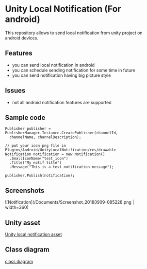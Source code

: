 # Unity Local Notification (For android)
This repository allows to send local notification from unity project
on android devices.

## Features
* you can send local notification in android
* you can schedule sending notification for some time in future
* you can send notification having big picture style

## Issues
* not all android notification features are supported

## Sample code
```
Publisher publisher = PublisherManager.Instance.CreatePublisher(channelId,
  channelName, channelDescription);

// put your icon png file in Plugins/Android/UnityLocalNotification/res/drawable
Notification notification = new Notification()
  .SmallIconName("test_icon")  
  .Title("My notif title")
  .Message("This is a test notification message");

publisher.Publish(notification);
```

## Screenshots
![Notification](/Documents/Screenshot_20180909-085228.png | width=360)

## Unity asset
[Unity local notification asset](UnityLocalNotificationAsset.unitypackage)

## Class diagram
[class diagram](/Documents/classDiagram.png)
